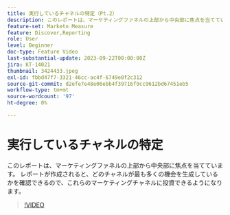 ```yaml
---
title: 実行しているチャネルの特定（Pt.2）
description: このレポートは、マーケティングファネルの上部から中央部に焦点を当てています。 レポートが作成されると、どのチャネルが最も多くの機会を生成しているかを確認できるので、これらのマーケティングチャネルに投資できるようになります。
feature-set: Marketo Measure
feature: Discover,Reporting
role: User
level: Beginner
doc-type: Feature Video
last-substantial-update: 2023-09-22T00:00:00Z
jira: KT-14021
thumbnail: 3424433.jpeg
exl-id: fbbd47f7-3321-46cc-ac4f-6749e0f2c312
source-git-commit: d2efe7e48e06ebb4f39716f9cc9612bd67451eb5
workflow-type: tm+mt
source-wordcount: '97'
ht-degree: 0%

---
```


# 実行しているチャネルの特定

このレポートは、マーケティングファネルの上部から中央部に焦点を当てています。 レポートが作成されると、どのチャネルが最も多くの機会を生成しているかを確認できるので、これらのマーケティングチャネルに投資できるようになります。

>[!VIDEO](https://video.tv.adobe.com/v/3443741/?learn=on&captions=jpn)
